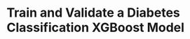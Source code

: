 # Train and Validate a Diabetes Classification XGBoost Model

```{rli} https://raw.githubusercontent.com/flyteorg/flytesnacks/master/examples/pima_diabetes/pima_diabetes/diabetes.py
```
